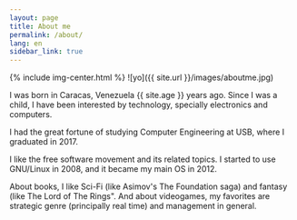 ```yaml
---
layout: page
title: About me
permalink: /about/
lang: en
sidebar_link: true
---
```


{% include img-center.html %}
![yo]({{ site.url }}/images/aboutme.jpg)

I was born in Caracas, Venezuela {{ site.age }} years ago. Since I was a 
child, I have been interested by technology, specially electronics and computers.

I had the great fortune of studying Computer Engineering at USB, where I graduated in 2017.

I like the free software movement and its related topics. I started to use GNU/Linux in 2008, and it became my main OS in 2012.

About books, I like Sci-Fi (like Asimov's The Foundation saga) and fantasy (like The Lord of The Rings". And about videogames, my favorites are strategic genre (principally real time) and management in general.
